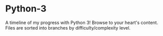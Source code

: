 # Python-3
A timeline of my progress with Python 3!
Browse to your heart's content. Files are sorted into branches by difficulty/complexity level.

